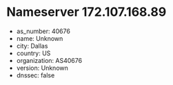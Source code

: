 # Nameserver 172.107.168.89

* as_number: 40676
* name: Unknown
* city: Dallas
* country: US
* organization: AS40676
* version: Unknown
* dnssec: false
